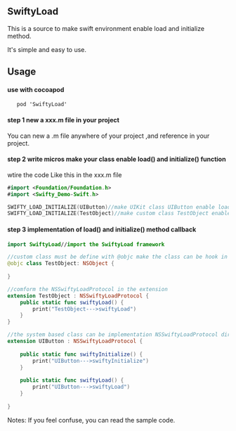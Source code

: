 ## SwiftyLoad

This is a source to make swift environment enable load and initialize method.

It's simple and easy to use.



## Usage

#### use with cocoapod

```
   pod 'SwiftyLoad'
```

#### step 1 new a xxx.m file in your project

You can new a .m file anywhere of your project ,and reference in your project. 

#### step 2 write micros make your class enable load() and initialize() function

wtire the code Like this in the xxx.m file

```swift
#import <Foundation/Foundation.h>
#import <Swifty_Demo-Swift.h>

SWIFTY_LOAD_INITIALIZE(UIButton)//make UIKit class UIButton enable load() and initialize()
SWIFTY_LOAD_INITIALIZE(TestObject)//make custom class TestObject enable load() and initialize()
```

#### step 3 implementation of load() and initialize() method callback 

```swift
import SwiftyLoad//import the SwiftyLoad framework

//custom class must be define with @objc make the class can be hook in objective-c
@objc class TestObject: NSObject {
    
}

//comform the NSSwiftyLoadProtocol in the extension
extension TestObject : NSSwiftyLoadProtocol {
    public static func swiftyLoad() {
        print("TestObject--->swiftyLoad")
    }
}

//the system based class can be implementation NSSwiftyLoadProtocol directly
extension UIButton : NSSwiftyLoadProtocol {
    
    public static func swiftyInitialize() {
        print("UIButton--->swiftyInitialize")
    }
    
    public static func swiftyLoad() {
        print("UIButton--->swiftyLoad")
    }
    
}
```



Notes: If you feel confuse, you can read the sample code.
